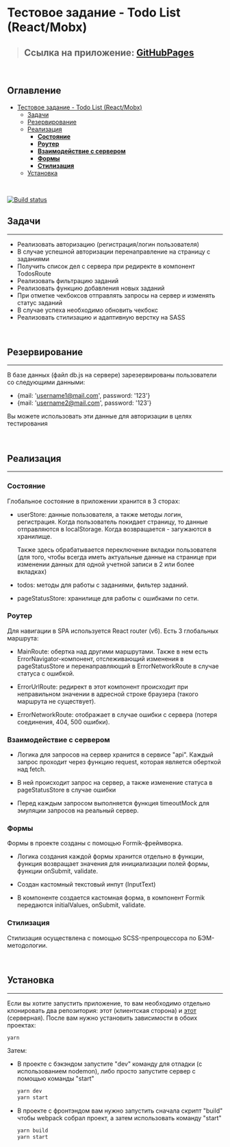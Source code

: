 # Тестовое задание - Todo List (React/Mobx)

> ## Ссылка на приложение: [**GitHubPages**][GitHubPages]

<br/>

<h2>Оглавление</h2>

- [Тестовое задание - Todo List (React/Mobx)](#тестовое-задание---todo-list-reactmobx)
  - [Задачи](#задачи)
  - [Резервирование](#резервирование)
  - [Реализация](#реализация)
    - [**Состояние**](#состояние)
    - [**Роутер**](#роутер)
    - [**Взаимодействие с сервером**](#взаимодействие-с-сервером)
    - [**Формы**](#формы)
    - [**Стилизация**](#стилизация)
  - [Установка](#установка)

</br>

[![Build status](https://ci.appveyor.com/api/projects/status/9434x2hhpl9ryq4y/branch/master?svg=true)](https://ci.appveyor.com/project/KirillKazakoff/mobxtodo/branch/master)

## Задачи
<hr/>

- Реализовать авторизацию (регистрация/логин пользователя)
- В случае успешной авторизации перенаправление на страницу с заданиями 
- Получить список дел с сервера при редиректе в компонент TodosRoute
- Реализовать фильтрацию заданий
- Реализовать функцию добавления новых заданий
- При отметке чекбоксов отправлять запросы на сервер и изменять статус заданий
- В случае успеха необходимо обновить чекбокс
- Реализовать стилизацию и адаптивную верстку на SASS
  
</br>

## Резервирование
<hr/>

В базе данных (файл db.js на сервере) зарезервированы пользователи со следующими данными:

- {mail: 'username1@mail.com', password: '123'}
- {mail: 'username2@mail.com', password: '123'}

Вы можете использовать эти данные для авторизации в целях тестирования

</br>

## Реализация
<hr/>

### **Состояние**
Глобальное состояние в приложении хранится в 3 сторах:
- userStore: данные пользователя, а также методы логин, регистрация. Когда пользователь покидает страницу, то данные отправляются в localStorage. Когда возвращается - загужаются в хранилище.

    Также здесь обрабатывается переключение вкладки пользователя (для того, чтобы всегда иметь актуальные данные на странице при изменении данных для одной учетной записи в 2 или более вкладках)

- todos: методы для работы с заданиями, фильтер заданий.

- pageStatusStore: хранилище для работы с ошибками по сети. 

### **Роутер**
Для навигации в SPA используется React router (v6). Есть 3 глобальных маршрута:
- MainRoute: обертка над другими маршрутами. Также в нем есть ErrorNavigator-компонент, отслеживающий изменения в pageStatusStore и перенаправляющий в ErrorNetworkRoute в случае статуса с ошибкой.
  
- ErrorUrlRoute: редирект в этот компонент происходит при неправильном значении в адресной строке браузера (такого маршрута не существует).
  
- ErrorNetworkRoute: отображает в случае ошибки с сервера (потеря соединения, 404, 500 ошибки). 

### **Взаимодействие с сервером**
- Логика для запросов на сервер хранится в сервисе "api". Каждый запрос проходит через функцию request, которая является оберткой над fetch. 
  
- В ней происходит запрос на сервер, а также изменение статуса в pageStatusStore в случае ошибки

- Перед каждым запросом выполняется функция timeoutMock для эмуляции запросов на реальный сервер.

### **Формы**
Формы в проекте созданы с помощью Formik-фреймворка. 
- Логика создания каждой формы хранится отдельно в функции, функция возвращает значения для инициализации полей формы, функции onSubmit, validate. 
  
- Создан кастомный текстовый инпут (InputText)
  
- В компоненте создается кастомная форма, в компонент Formik передаются initialValues, onSubmit, validate.

### **Стилизация**
Стилизация осуществлена с помощью SCSS-препроцессора по БЭМ-методологии. 

</br>

## Установка
<hr/>

Если вы хотите запустить приложение, то вам необходимо отдельно клонировать два репозитория: этот (клиентская сторона) и [этот] (серверная).
После вам нужно установить зависимости в обоих проектах:
```sh
yarn
```
Затем:
- В проекте с бэкэндом запустите "dev" команду для отладки (с использованием nodemon), либо просто запустите сервер с помощью команды "start"
    ```sh
    yarn dev
    yarn start
    ``` 

- В проекте с фронтэндом вам нужно запустить сначала скрипт "build" чтобы webpack собрал проект, а затем использовать команду "start"
  ```sh
  yarn build
  yarn start
  ```

</br>

<!-- Links in text -->

[этот]:https://github.com/KirillKazakoff/MobxTodosBack
[GitHubPages]: https://kirillkazakoff.github.io/mobxTodo/